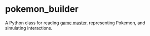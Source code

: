 # pokemon_builder

A Python class for reading [game master](https://github.com/PokeMiners/game_masters), representing Pokemon, and simulating interactions.
